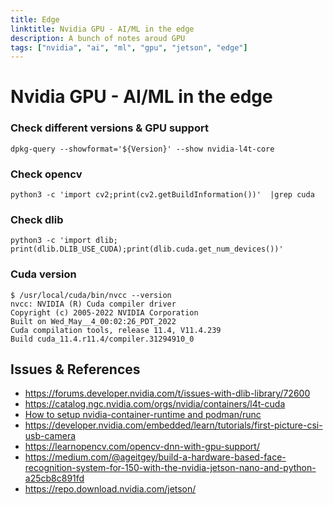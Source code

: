 ```yaml
---
title: Edge
linktitle: Nvidia GPU - AI/ML in the edge
description: A bunch of notes aroud GPU
tags: ["nvidia", "ai", "ml", "gpu", "jetson", "edge"]
---
```


# Nvidia GPU - AI/ML in the edge

### Check different versions & GPU support

```
dpkg-query --showformat='${Version}' --show nvidia-l4t-core

```

### Check opencv

```
python3 -c 'import cv2;print(cv2.getBuildInformation())'  |grep cuda
```

### Check dlib

```
python3 -c 'import dlib; print(dlib.DLIB_USE_CUDA);print(dlib.cuda.get_num_devices())'
```

### Cuda version

```
$ /usr/local/cuda/bin/nvcc --version
nvcc: NVIDIA (R) Cuda compiler driver
Copyright (c) 2005-2022 NVIDIA Corporation
Built on Wed_May__4_00:02:26_PDT_2022
Cuda compilation tools, release 11.4, V11.4.239
Build cuda_11.4.r11.4/compiler.31294910_0
```

## Issues & References

* <https://forums.developer.nvidia.com/t/issues-with-dlib-library/72600>
* <https://catalog.ngc.nvidia.com/orgs/nvidia/containers/l4t-cuda>
* [How to setup nvidia-container-runtime and podman/runc](https://gist.github.com/bernardomig/315534407585d5912f5616c35c7fe374)
* <https://developer.nvidia.com/embedded/learn/tutorials/first-picture-csi-usb-camera>
* <https://learnopencv.com/opencv-dnn-with-gpu-support/>
* <https://medium.com/@ageitgey/build-a-hardware-based-face-recognition-system-for-150-with-the-nvidia-jetson-nano-and-python-a25cb8c891fd>
* <https://repo.download.nvidia.com/jetson/>